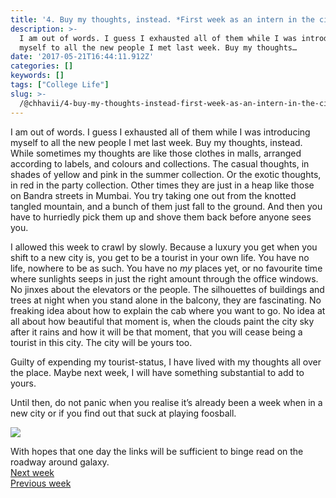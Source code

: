 ```yaml
---
title: '4. Buy my thoughts, instead. *First week as an intern in the city*'
description: >-
  I am out of words. I guess I exhausted all of them while I was introducing
  myself to all the new people I met last week. Buy my thoughts…
date: '2017-05-21T16:44:11.912Z'
categories: []
keywords: []
tags: ["College Life"]
slug: >-
  /@chhavii/4-buy-my-thoughts-instead-first-week-as-an-intern-in-the-city-db7b1184def8
---
```


I am out of words. I guess I exhausted all of them while I was introducing myself to all the new people I met last week. Buy my thoughts, instead. While sometimes my thoughts are like those clothes in malls, arranged according to labels, and colours and collections. The casual thoughts, in shades of yellow and pink in the summer collection. Or the exotic thoughts, in red in the party collection. Other times they are just in a heap like those on Bandra streets in Mumbai. You try taking one out from the knotted tangled mountain, and a bunch of them just fall to the ground. And then you have to hurriedly pick them up and shove them back before anyone sees you.

I allowed this week to crawl by slowly. Because a luxury you get when you shift to a new city is, you get to be a tourist in your own life. You have no life, nowhere to be as such. You have no _my_ places yet, or no favourite time where sunlights seeps in just the right amount through the office windows. No jinxes about the elevators or the people. The silhouettes of buildings and trees at night when you stand alone in the balcony, they are fascinating. No freaking idea about how to explain the cab where you want to go. No idea at all about how beautiful that moment is, when the clouds paint the city sky after it rains and how it will be that moment, that you will cease being a tourist in this city. The city will be yours too.

Guilty of expending my tourist-status, I have lived with my thoughts all over the place. Maybe next week, I will have something substantial to add to yours.

Until then, do not panic when you realise it’s already been a week when in a new city or if you find out that suck at playing foosball.

![](https://cdn-images-1.medium.com/max/800/1*Zs01PAgo7I3IKd2H6o_PLQ.jpeg)

With hopes that one day the links will be sufficient to binge read on the roadway around galaxy.  
[Next week](https://medium.com/@chhavi.justme/5-weekend-101-as-an-intern-of-psychic-ness-heartbreaks-concert-and-buckets-15abea7a17bc)   
[Previous week](https://medium.com/@chhavi.justme/3-will-you-be-on-my-instagram-pictures-also-new-city-alert-b1dca69146a3)
